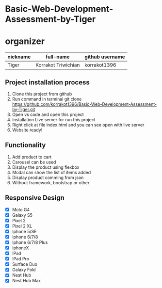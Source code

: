 ﻿# Basic-Web-Development-Assessment-by-Tiger

# organizer
| nickname |      full-name      | github username |
| ---------| ------------------- | --------------- | 
| Tiger    | Korrakot Triwichian | korrakot1396    |

## Project installation process
1. Clone this project from github 
2. Run command in terminal git clone https://github.com/korrakot1396/Basic-Web-Development-Assessment-by-Tiger.git
3. Open vs code and open this project
4. Installation Live server for run this project
5. Right click at file index.html and you can see open with live server
6. Website ready!

## Functionality 
1. Add product to cart
2. Carousel can be used
3. Display the product using flexbox
4. Modal can show the list of items added 
5. Display product comming from json
6. Without framework, bootstrap or other

 ## Responsive Design
 - [x]  Moto G4
 - [x]  Galaxy S5
 - [x]  Pixel 2
 - [x]  Pixel 2 XL
 - [x]  Iphone 5/SE
 - [x]  Iphone 6/7/8
 - [x]  Iphone 6/7/8 Plus
 - [x]  IphoneX
 - [x]  IPad
 - [x]  IPad Pro
 - [x]  Surface Duo
 - [x]  Galaxy Fold
 - [x]  Nest Hub
 - [x]  Nest Hub Max
